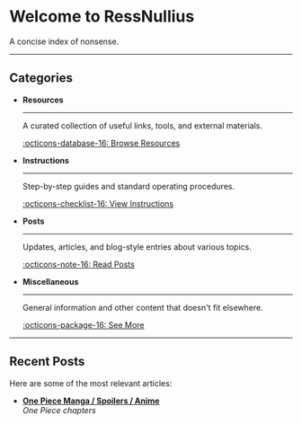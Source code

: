 # Welcome to RessNullius

A concise index of nonsense.

---

## Categories

<div class="grid cards" markdown>

-   __Resources__

    ---

    A curated collection of useful links, tools, and external materials.

    [:octicons-database-16: Browse Resources](resources/useful-links.md)

-   __Instructions__

    ---

    Step-by-step guides and standard operating procedures.

    [:octicons-checklist-16: View Instructions](instructions/index.md)

-   __Posts__

    ---

    Updates, articles, and blog-style entries about various topics.

    [:octicons-note-16: Read Posts](posts/index.md)

-   __Miscellaneous__

    ---

    General information and other content that doesn't fit elsewhere.

    [:octicons-package-16: See More](misc/index.md)

</div>

---

## Recent Posts

Here are some of the most relevant articles:

-   [**One Piece Manga / Spoilers / Anime**](misc/one-piece.md)
    <br>
    *One Piece chapters*
